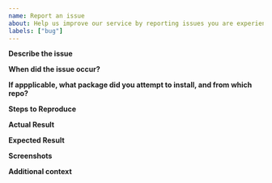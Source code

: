 ```yaml
---
name: Report an issue
about: Help us improve our service by reporting issues you are experiencing.
labels: ["bug"]
---
```


**Describe the issue**
<!-- A clear and concise description of what is the issue. -->

**When did the issue occur?**
<!-- Be as accurate as you can. -->

**If appplicable, what package did you attempt to install, and from which repo?**

**Steps to Reproduce**
<!-- Steps to reproduce the behavior (if applicable) -->

**Actual Result**

**Expected Result**

**Screenshots**
<!-- If applicable, add screenshots to help explain your problem. -->

**Additional context**
<!-- Add any other context about the problem here. -->
